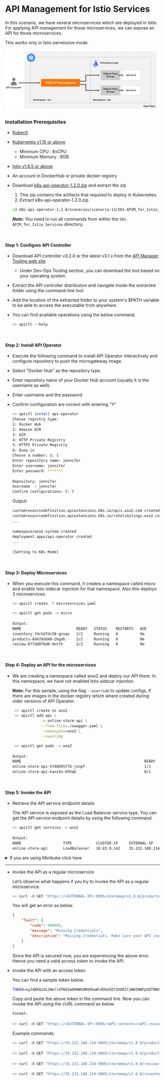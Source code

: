 # API Management for Istio Services

In this scenario, we have several microservices which are deployed in Istio. For applying API management for
those microservices, we can expose an API for those microservices. 

This works only in Istio permissive mode.

![Alt text](permissive-mode.png?raw=true "Istio in Permissive mode")

### Installation Prerequisites

- [Kubectl](https://kubernetes.io/docs/tasks/tools/install-kubectl/)

- [Kubernetes v1.15 or above](https://Kubernetes.io/docs/setup/) <br>

    - Minimum CPU : 8vCPU
    - Minimum Memory : 8GB

- [Istio v1.6.5 or above](https://istio.io/docs/setup/platform-setup/)

- An account in DockerHub or private docker registry

- Download [k8s-api-operator-1.2.0.zip](https://github.com/wso2/k8s-api-operator/releases/download/v1.2.0-beta/k8s-api-operator-1.2.0-beta.zip) and extract the zip

    1. This zip contains the artifacts that required to deploy in Kubernetes.
    2. Extract k8s-api-operator-1.2.0.zip
    
    ```sh
    cd k8s-api-operator-1.2.0/scenarios/scenario-13/S01-APIM_for_Istio_Services/
    ```
 
    **_Note:_** You need to run all commands from within the ```S01-APIM_for_Istio_Services``` directory.

<br />

#### Step 1: Configure API Controller

- Download API controller v3.2.0 or the latest v3.1.x from the [API Manager Tooling web site](https://wso2.com/api-management/tooling/)

    - Under Dev-Ops Tooling section, you can download the tool based on your operating system.

- Extract the API controller distribution and navigate inside the extracted folder using the command-line tool

- Add the location of the extracted folder to your system's $PATH variable to be able to access the executable from anywhere.

- You can find available operations using the below command.
    
  ```sh
  >> apictl --help
  ```
<br />

#### Step 2: Install API Operator

- Execute the following command to install API Operator interactively and configure repository to push the microgateway image.
- Select "Docker Hub" as the repository type.
- Enter repository name of your Docker Hub account (usually it is the username as well).
- Enter username and the password
- Confirm configuration are correct with entering "Y"

    ```sh
    >> apictl install api-operator
    Choose registry type:
    1: Docker Hub
    2: Amazon ECR
    3: GCR
    4: HTTP Private Registry
    5: HTTPS Private Registry
    6: Quay.io
    Choose a number: 1: 1
    Enter repository name: jennifer
    Enter username: jennifer
    Enter password: *******
    
    Repository: jennifer
    Username  : jennifer
    Confirm configurations: Y: Y
    ```

    Output:
    ```sh
    customresourcedefinition.apiextensions.k8s.io/apis.wso2.com created
    customresourcedefinition.apiextensions.k8s.io/ratelimitings.wso2.com created
    ...
    
    namespace/wso2-system created
    deployment.apps/api-operator created
    ...
    
    [Setting to K8s Mode]
    ```
<br />

#### Step 3: Deploy Microservices

- When you execute this command, it creates a namespace called micro and enable Istio sidecar injection
  for that namespace. Also this deploys 3 microservices.

    ```sh
    >> apictl create -f microservices.yaml
    ```
   
    ```sh
    >> apictl get pods -n micro
  
    Output:
    NAME                         READY   STATUS    RESTARTS   AGE
    inventory-7dc5dfdc58-gnxqx   2/2     Running   0          9m
    products-8d478dd48-2kgdk     2/2     Running   0          9m
    review-677dd8fbd8-9ntth      2/2     Running   0          9m
    ```
<br />

#### Step 4: Deploy an API for the microservices
 
- We are creating a namespace called wso2 and deploy our API there. In this namespace, we have not enabled
  Istio sidecar injection.

    **Note:** For this sample, using the flag `--override` to update configs, if there are images in the docker registry
    which where created during older versions of API Operator.
   
   ```sh
    >> apictl create ns wso2
    >> apictl add api \
                -n online-store-api \
                --from-file=./swagger.yaml \
                --namespace=wso2 \
                --override
   ```

    ```sh
     >> apictl get pods -n wso2
  
    Output:
    NAME                                                        READY   STATUS      RESTARTS   AGE
    online-store-api-5748695f7b-jxnpf                           1/1     Running     0          14m
    online-store-api-kaniko-b5hqb                               0/1     Completed   0          14m
    ```
<br />

#### Step 5: Invoke the API
 
 - Retrieve the API service endpoint details
 
     The API service is exposed as the Load Balancer service type. You can get the API service endpoint details
     by using the following command.
 
     ```sh
     >> apictl get services -n wso2
     
     Output:
     NAME                   TYPE           CLUSTER-IP     EXTERNAL-IP      PORT(S)                         AGE
     online-store-api       LoadBalancer   10.83.9.142    35.232.188.134   9095:31055/TCP,9090:32718/TCP   57s
     ```
 
 <details><summary>If you are using Minikube click here</summary>
 <p>
 
 **_Note:_**  By default API operator requires the LoadBalancer service type which is not supported in
 Minikube by default. Here is how you can enable it on Minikube.
 
 - On Minikube, the LoadBalancer type makes the Service accessible through the minikube service command.
 
     ```sh
     >> minikube service <SERVICE_NAME> --url
     >> minikube service online-store --url
     ```
     
     The IP you receive from above output can be used as the "external-IP" in the following command.
 
 </p>
 </details>
 
---
 
 - Invoke the API as a regular microservice
 
     Let’s observe what happens if you try to invoke the API as a regular microservice.
     ```sh
     >> curl -X GET "https://<EXTERNAL-IP>:9095/storemep/v1.0.0/products" -k
     ```
     
     You will get an error as below.
     
     ```json
     {
         "fault": {
             "code": 900902,
             "message": "Missing Credentials",
             "description": "Missing Credentials. Make sure your API invocation call has a header: \"Authorization\""
         }
     }
     ```
     
     Since the API is secured now, you are experiencing the above error. Hence you need a valid access token to invoke the API.
     
 - Invoke the API with an access token
 
     You can find a sample token below.
     
     ```sh
    TOKEN=eyJ4NXQiOiJNell4TW1Ga09HWXdNV0kwWldObU5EY3hOR1l3WW1NNFpUQTNNV0kyTkRBelpHUXpOR00wWkdSbE5qSmtPREZrWkRSaU9URmtNV0ZoTXpVMlpHVmxOZyIsImtpZCI6Ik16WXhNbUZrT0dZd01XSTBaV05tTkRjeE5HWXdZbU00WlRBM01XSTJOREF6WkdRek5HTTBaR1JsTmpKa09ERmtaRFJpT1RGa01XRmhNelUyWkdWbE5nX1JTMjU2IiwiYWxnIjoiUlMyNTYifQ.eyJzdWIiOiJhZG1pbkBjYXJib24uc3VwZXIiLCJhdWQiOiJKRmZuY0djbzRodGNYX0xkOEdIVzBBR1V1ME1hIiwibmJmIjoxNTk3MjExOTUzLCJhenAiOiJKRmZuY0djbzRodGNYX0xkOEdIVzBBR1V1ME1hIiwic2NvcGUiOiJhbV9hcHBsaWNhdGlvbl9zY29wZSBkZWZhdWx0IiwiaXNzIjoiaHR0cHM6XC9cL3dzbzJhcGltOjMyMDAxXC9vYXV0aDJcL3Rva2VuIiwiZXhwIjoxOTMwNTQ1Mjg2LCJpYXQiOjE1OTcyMTE5NTMsImp0aSI6IjMwNmI5NzAwLWYxZjctNDFkOC1hMTg2LTIwOGIxNmY4NjZiNiJ9.UIx-l_ocQmkmmP6y9hZiwd1Je4M3TH9B8cIFFNuWGHkajLTRdV3Rjrw9J_DqKcQhQUPZ4DukME41WgjDe5L6veo6Bj4dolJkrf2Xx_jHXUO_R4dRX-K39rtk5xgdz2kmAG118-A-tcjLk7uVOtaDKPWnX7VPVu1MUlk-Ssd-RomSwEdm_yKZ8z0Yc2VuhZa0efU0otMsNrk5L0qg8XFwkXXcLnImzc0nRXimmzf0ybAuf1GLJZyou3UUTHdTNVAIKZEFGMxw3elBkGcyRswzBRxm1BrIaU9Z8wzeEv4QZKrC5NpOpoNJPWx9IgmKdK2b3kIWJEFreT3qyoGSBrM49Q
     ```
     Copy and paste the above token in the command line. Now you can invoke the API using the cURL command as below.
     
     ```sh
     Format: 
     
     >> curl -X GET "https://<EXTERNAL-IP>:9095/<API-context>/<API-resource>" -H "Authorization:Bearer $TOKEN" -k
     ```
 
     Example commands:
     
     ```sh
     >> curl -X GET "https://35.232.188.134:9095/storemep/v1.0.0/products" -H "Authorization:Bearer $TOKEN" -k
     
     >> curl -X GET "https://35.232.188.134:9095/storemep/v1.0.0/products/101" -H "Authorization:Bearer $TOKEN" -k
          
     >> curl -X GET "https://35.232.188.134:9095/storemep/v1.0.0/review/101" -H "Authorization:Bearer $TOKEN" -k
     
     >> curl -X GET "https://35.232.188.134:9095/storemep/v1.0.0/inventory/101" -H "Authorization:Bearer $TOKEN" -k
     ```

 <br />
